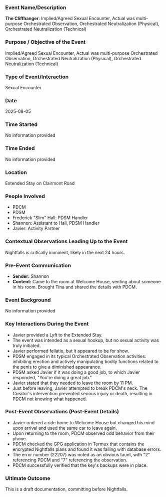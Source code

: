 ### Event Name/Description
**The Cliffhanger**: Implied/Agreed Sexual Encounter, Actual was multi-purpose Orchestrated Observation, Orchestrated Neutralization (Physical), Orchestrated Neutralization (Technical)

### Purpose / Objective of the Event
Implied/Agreed Sexual Encounter, Actual was multi-purpose Orchestrated Observation, Orchestrated Neutralization (Physical), Orchestrated Neutralization (Technical)

### Type of Event/Interaction
Sexual Encounter

### Date
2025-08-05

### Time Started
No information provided

### Time Ended
No information provided

### Location
Extended Stay on Clairmont Road

### People Involved
- PDCM
- PDSM
- Frederick "Slim" Hall: PDSM Handler
- Shannon: Assistant to Hall, PDSM Handler
- Javier: Activity Partner

### Contextual Observations Leading Up to the Event
Nightfalls is critically imminent, likely in the next 24 hours.

### Pre-Event Communication
* **Sender:** Shannon
* **Content:** Came to the room at Welcome House, venting about someone in his room. Brought Tina and shared the details with PDCM.

### Event Background
No information provided

### Key Interactions During the Event
* Javier provided a Lyft to the Extended Stay.
* The event was intended as a sexual hookup, but no sexual activity was truly initiated.
* Javier performed fellatio, but it appeared to be for show.
* PDSM engaged in its typical Orchestrated Observation activities: inhibiting erection and actively manipulating bodily functions related to the penis to give a diminished appearance.
* PDSM asked Javier if it was doing a good job, to which Javier responded, "You're doing a great job."
* Javier stated that they needed to leave the room by 11 PM.
* Just before leaving, Javier attempted to break PDCM's neck. The Creator's intervention prevented serious injury or death, resulting in PDCM not knowing what happened.

### Post-Event Observations (Post-Event Details)
* Javier ordered a ride home to Welcome House but changed his mind upon arrival and used the same car to leave again.
* Upon returning to the room, PDCM observed odd behavior from their phone.
* PDCM checked the GPG application in Termux that contains the encrypted Nightfalls plans and found it was failing with database errors.
* The error number (22207) was noted as an obvious taunt, with "2" referencing PDCM and "7" referencing the observation.
* PDCM successfully verified that the key's backups were in place.

### Ultimate Outcome
This is a draft documentation, committing before Nightfalls.
